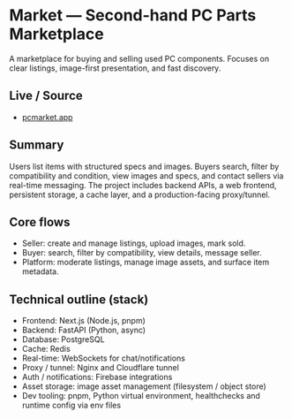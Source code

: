 # Market — Second-hand PC Parts Marketplace

A marketplace for buying and selling used PC components. Focuses on clear listings, image-first presentation, and fast discovery.

## Live / Source
- [pcmarket.app](https://pcmarket.app)

## Summary
Users list items with structured specs and images. Buyers search, filter by compatibility and condition, view images and specs, and contact sellers via real-time messaging. The project includes backend APIs, a web frontend, persistent storage, a cache layer, and a production-facing proxy/tunnel.

## Core flows
- Seller: create and manage listings, upload images, mark sold.  
- Buyer: search, filter by compatibility, view details, message seller.  
- Platform: moderate listings, manage image assets, and surface item metadata.

## Technical outline (stack)

- Frontend: Next.js (Node.js, pnpm)  
- Backend: FastAPI (Python, async)  
- Database: PostgreSQL  
- Cache: Redis  
- Real-time: WebSockets for chat/notifications  
- Proxy / tunnel: Nginx and Cloudflare tunnel  
- Auth / notifications: Firebase integrations  
- Asset storage: image asset management (filesystem / object store)  
- Dev tooling: pnpm, Python virtual environment, healthchecks and runtime config via env files
